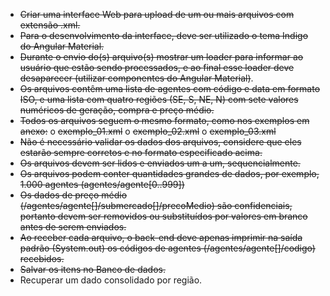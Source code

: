 *	~~Criar uma interface Web para upload de um ou mais arquivos com extensão .xml.~~ 
*	~~Para o desenvolvimento da interface, deve ser utilizado o tema Indigo do Angular Material.~~
*	~~Durante o envio do(s) arquivo(s) mostrar um loader para informar ao usuário que estão sendo processados, e ao final esse loader deve desaparecer (utilizar componentes do Angular Material)~~.
*	~~Os arquivos contêm uma lista de agentes com código e data em formato ISO, e uma lista com quatro regiões (SE, S, NE, N) com sete valores numéricos de geração, compra e preço médio.~~
*	~~Todos os arquivos seguem o mesmo formato, como nos exemplos em anexo:~~
o	~~exemplo_01.xml~~
o	~~exemplo_02.xml~~
o	~~exemplo_03.xml~~
*	~~Não é necessário validar os dados dos arquivos, considere que eles estarão sempre corretos e no formato especificado acima.~~
*	~~Os arquivos devem ser lidos e enviados um a um, sequencialmente.~~
*	~~Os arquivos podem conter quantidades grandes de dados, por exemplo, 1.000 agentes (agentes/agente[0..999])~~
*	~~Os dados de preço médio (/agentes/agente[]/submercado[]/precoMedio) são confidenciais, portanto devem ser removidos ou substituídos por valores em branco antes de serem enviados.~~
*	~~Ao receber cada arquivo, o back-end deve apenas imprimir na saída padrão (System.out) os códigos de agentes (/agentes/agente[]/codigo) recebidos.~~
*	~~Salvar os itens no Banco de dados.~~
*	Recuperar um dado consolidado por região.

